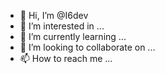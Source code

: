 - 👋 Hi, I’m @I6dev
- 👀 I’m interested in ...
- 🌱 I’m currently learning ...
- 💞️ I’m looking to collaborate on ...
- 📫 How to reach me ...

<!---
I6dev/I6dev is a ✨ special ✨ repository because its `README.md` (this file) appears on your GitHub profile.
You can click the Preview link to take a look at your changes.
--->
